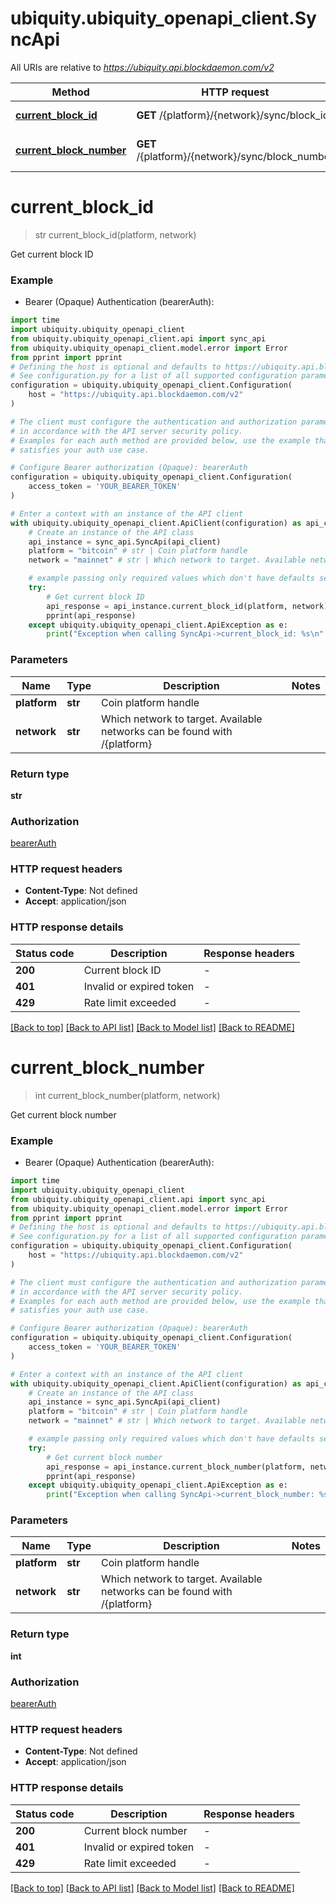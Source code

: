 # ubiquity.ubiquity_openapi_client.SyncApi

All URIs are relative to *https://ubiquity.api.blockdaemon.com/v2*

Method | HTTP request | Description
------------- | ------------- | -------------
[**current_block_id**](SyncApi.md#current_block_id) | **GET** /{platform}/{network}/sync/block_id | Get current block ID
[**current_block_number**](SyncApi.md#current_block_number) | **GET** /{platform}/{network}/sync/block_number | Get current block number


# **current_block_id**
> str current_block_id(platform, network)

Get current block ID

### Example

* Bearer (Opaque) Authentication (bearerAuth):
```python
import time
import ubiquity.ubiquity_openapi_client
from ubiquity.ubiquity_openapi_client.api import sync_api
from ubiquity.ubiquity_openapi_client.model.error import Error
from pprint import pprint
# Defining the host is optional and defaults to https://ubiquity.api.blockdaemon.com/v2
# See configuration.py for a list of all supported configuration parameters.
configuration = ubiquity.ubiquity_openapi_client.Configuration(
    host = "https://ubiquity.api.blockdaemon.com/v2"
)

# The client must configure the authentication and authorization parameters
# in accordance with the API server security policy.
# Examples for each auth method are provided below, use the example that
# satisfies your auth use case.

# Configure Bearer authorization (Opaque): bearerAuth
configuration = ubiquity.ubiquity_openapi_client.Configuration(
    access_token = 'YOUR_BEARER_TOKEN'
)

# Enter a context with an instance of the API client
with ubiquity.ubiquity_openapi_client.ApiClient(configuration) as api_client:
    # Create an instance of the API class
    api_instance = sync_api.SyncApi(api_client)
    platform = "bitcoin" # str | Coin platform handle
    network = "mainnet" # str | Which network to target. Available networks can be found with /{platform}

    # example passing only required values which don't have defaults set
    try:
        # Get current block ID
        api_response = api_instance.current_block_id(platform, network)
        pprint(api_response)
    except ubiquity.ubiquity_openapi_client.ApiException as e:
        print("Exception when calling SyncApi->current_block_id: %s\n" % e)
```


### Parameters

Name | Type | Description  | Notes
------------- | ------------- | ------------- | -------------
 **platform** | **str**| Coin platform handle |
 **network** | **str**| Which network to target. Available networks can be found with /{platform} |

### Return type

**str**

### Authorization

[bearerAuth](../README.md#bearerAuth)

### HTTP request headers

 - **Content-Type**: Not defined
 - **Accept**: application/json


### HTTP response details
| Status code | Description | Response headers |
|-------------|-------------|------------------|
**200** | Current block ID |  -  |
**401** | Invalid or expired token |  -  |
**429** | Rate limit exceeded |  -  |

[[Back to top]](#) [[Back to API list]](../README.md#documentation-for-api-endpoints) [[Back to Model list]](../README.md#documentation-for-models) [[Back to README]](../README.md)

# **current_block_number**
> int current_block_number(platform, network)

Get current block number

### Example

* Bearer (Opaque) Authentication (bearerAuth):
```python
import time
import ubiquity.ubiquity_openapi_client
from ubiquity.ubiquity_openapi_client.api import sync_api
from ubiquity.ubiquity_openapi_client.model.error import Error
from pprint import pprint
# Defining the host is optional and defaults to https://ubiquity.api.blockdaemon.com/v2
# See configuration.py for a list of all supported configuration parameters.
configuration = ubiquity.ubiquity_openapi_client.Configuration(
    host = "https://ubiquity.api.blockdaemon.com/v2"
)

# The client must configure the authentication and authorization parameters
# in accordance with the API server security policy.
# Examples for each auth method are provided below, use the example that
# satisfies your auth use case.

# Configure Bearer authorization (Opaque): bearerAuth
configuration = ubiquity.ubiquity_openapi_client.Configuration(
    access_token = 'YOUR_BEARER_TOKEN'
)

# Enter a context with an instance of the API client
with ubiquity.ubiquity_openapi_client.ApiClient(configuration) as api_client:
    # Create an instance of the API class
    api_instance = sync_api.SyncApi(api_client)
    platform = "bitcoin" # str | Coin platform handle
    network = "mainnet" # str | Which network to target. Available networks can be found with /{platform}

    # example passing only required values which don't have defaults set
    try:
        # Get current block number
        api_response = api_instance.current_block_number(platform, network)
        pprint(api_response)
    except ubiquity.ubiquity_openapi_client.ApiException as e:
        print("Exception when calling SyncApi->current_block_number: %s\n" % e)
```


### Parameters

Name | Type | Description  | Notes
------------- | ------------- | ------------- | -------------
 **platform** | **str**| Coin platform handle |
 **network** | **str**| Which network to target. Available networks can be found with /{platform} |

### Return type

**int**

### Authorization

[bearerAuth](../README.md#bearerAuth)

### HTTP request headers

 - **Content-Type**: Not defined
 - **Accept**: application/json


### HTTP response details
| Status code | Description | Response headers |
|-------------|-------------|------------------|
**200** | Current block number |  -  |
**401** | Invalid or expired token |  -  |
**429** | Rate limit exceeded |  -  |

[[Back to top]](#) [[Back to API list]](../README.md#documentation-for-api-endpoints) [[Back to Model list]](../README.md#documentation-for-models) [[Back to README]](../README.md)

